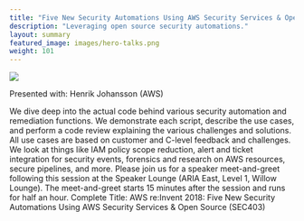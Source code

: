 ```yaml
---
title: "Five New Security Automations Using AWS Security Services & Open Source"
description: "Leveraging open source security automations."
layout: summary
featured_image: images/hero-talks.png
weight: 101
---
```


[![](http://img.youtube.com/vi/M5yQpegaYF8/0.jpg)](http://www.youtube.com/watch?v=M5yQpegaYF8 "SEC403")

Presented with: Henrik Johansson (AWS)

We dive deep into the actual code behind various security automation and remediation functions. We demonstrate each script, describe the use cases, and perform a code review explaining the various challenges and solutions. All use cases are based on customer and C-level feedback and challenges. We look at things like IAM policy scope reduction, alert and ticket integration for security events, forensics and research on AWS resources, secure pipelines, and more. Please join us for a speaker meet-and-greet following this session at the Speaker Lounge (ARIA East, Level 1, Willow Lounge). The meet-and-greet starts 15 minutes after the session and runs for half an hour. Complete Title: AWS re:Invent 2018: Five New Security Automations Using AWS Security Services & Open Source (SEC403)

